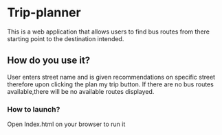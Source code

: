 # Trip-planner
This is a web application that allows users to find bus routes from there starting point to the destination intended.
## How do you use it?
 User enters street name and is given recommendations on specific street therefore upon clicking the plan my trip button. If there are no bus routes available,there will be no available routes displayed.
### How to launch?
Open Index.html on your browser to run it
